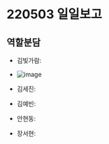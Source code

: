 # 220503 일일보고

## 역할분담

* 김빛가람: <br>
* ![image](https://user-images.githubusercontent.com/97927143/166430979-7dd839f5-b861-41b9-b53f-a357108951da.png)

* 김세진: <br>
* 김예빈: <br>
* 안현동: <br>
* 장서현: <br>
